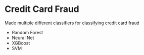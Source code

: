 # Credit Card Fraud



Made multiple different classifiers for classifying credit card fraud


- Random Forest
- Neural Net
- XGBoost
- SVM
